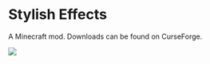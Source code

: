 # Stylish Effects

A Minecraft mod. Downloads can be found on CurseForge.

![](https://i.imgur.com/DTzDrbm.png)
